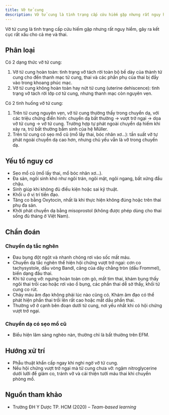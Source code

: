 ```yaml
---
title: Vỡ tử cung
description: Vỡ tử cung là tình trạng cấp cứu hiếm gặp nhưng rất nguy hiểm, gây ra kết cục rất xấu cho cả mẹ và thai.
---
```


Vỡ tử cung là tình trạng cấp cứu hiếm gặp nhưng rất nguy hiểm, gây ra kết cục rất xấu cho cả mẹ và thai.

## Phân loại

Có 2 dạng thức vỡ tử cung:

1. Vỡ tử cung hoàn toàn: tình trạng vỡ tách rời toàn bộ bề dày của thành tử cung cho đến thanh mạc tử cung, thai và các phần phụ của thai bị đẩy vào trong khoang phúc mạc.
2. Vỡ tử cung không hoàn toàn hay nứt tử cung (uterine dehiscence): tình trạng vỡ tách rời lớp cơ tử cung, nhưng thanh mạc còn nguyên vẹn.

Có 2 tình huống vỡ tử cung:

1. Trên tử cung nguyên vẹn, vỡ tử cung thường thấy trong chuyển dạ, với các triệu chứng điển hình: chuyển dạ bất thường → vượt trở ngại → dọa vỡ tử cung → vỡ tử cung. Trường hợp tự phát ngoài chuyển dạ hiếm khi xảy ra, trừ bất thường bẩm sinh của hệ Müller.
2. Trên tử cung có sẹo mổ cũ (mổ lấy thai, bóc nhân xơ...): tần suất vỡ tự phát ngoài chuyển dạ cao hơn, nhưng chủ yếu vẫn là vỡ trong chuyển dạ.

## Yếu tố nguy cơ

- Sẹo mổ cũ (mổ lấy thai, mổ bóc nhân xơ...).
- Đa sản, ngôi sinh khó như ngôi trán, ngôi mặt, ngôi ngang, bất xứng đầu chậu.
- Sinh giúp khi không đủ điều kiện hoặc sai kỹ thuật.
- Khối u ở vị trí tiền đạo.
- Tăng co bằng Oxytocin, nhất là khi thực hiện không đúng hoặc trên thai phụ đa sản.
- Khởi phát chuyển dạ bằng misoprostol (không được phép dùng cho thai sống đủ tháng ở Việt Nam).

## Chẩn đoán

### Chuyển dạ tắc nghẽn

- Đau bụng đột ngột và nhanh chóng rơi vào sốc mất máu.
- Chuyển dạ tắc nghẽn thể hiện hội chứng vượt trở ngại: cơn co tachysystole, dấu vòng Bandl, căng của dây chằng tròn (dấu Frommel), biến dạng đầu thai.
- Khi tử cung vỡ: ngưng hoàn toàn cơn gò, mất tim thai, khám bụng thấy ngôi thai trồi cao hoặc rơi vào ổ bụng, các phần thai dễ sờ thấy, khối tử cung co rút.
- Chảy máu âm đạo không phải lúc nào cũng có. Khám âm đạo có thể phát hiện phần thai trồi lên rất cao hoặc mất dấu phần thai.
- Thường vỡ ở cạnh bên đoạn dưới tử cung, nơi yếu nhất khi có hội chứng vượt trở ngại.

### Chuyển dạ có sẹo mổ cũ

- Biểu hiện lâm sàng nghèo nàn, thường chỉ là bất thường trên EFM.

## Hướng xử trí

- Phẫu thuật khẩn cấp ngay khi nghi ngờ vỡ tử cung.
- Nếu hội chứng vượt trở ngại mà tử cung chưa vỡ: ngậm nitroglycerine dưới lưỡi để giảm co, tránh vỡ và cải thiện tưới máu thai khi chuyển phòng mổ.

## Nguồn tham khảo

- Trường ĐH Y Dược TP. HCM (2020) – _Team-based learning_
